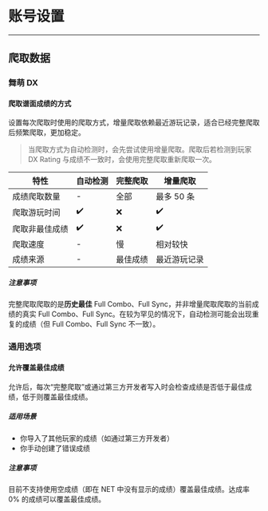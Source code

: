 # 账号设置

---

## 爬取数据

### 舞萌 DX

#### 爬取谱面成绩的方式

设置每次爬取时使用的爬取方式，增量爬取依赖最近游玩记录，适合已经完整爬取后频繁爬取，更加稳定。

> 当爬取方式为自动检测时，会先尝试使用增量爬取。爬取后若检测到玩家 DX Rating 与成绩不一致时，会使用完整爬取重新爬取一次。

| 特性 | 自动检测 | 完整爬取 | 增量爬取 |
|-|-|-|-|
| 成绩爬取数量 | - | 全部 | 最多 50 条 |
| 爬取游玩时间 | ✔️ | ❌ | ✔️ |
| 爬取非最佳成绩 | ✔️ | ❌ | ✔️ |
| 爬取速度 | - | 慢 | 相对较快 |
| 成绩来源 | - | 最佳成绩 | 最近游玩记录 |

##### 注意事项

完整爬取爬取的是**历史最佳** Full Combo、Full Sync，并非增量爬取爬取的当前成绩的真实 Full Combo、Full Sync。在较为罕见的情况下，自动检测可能会出现重复的成绩（但 Full Combo、Full Sync 不一致）。

### 通用选项

#### 允许覆盖最佳成绩

允许后，每次“完整爬取”或通过第三方开发者写入时会检查成绩是否低于最佳成绩，低于则覆盖最佳成绩。

##### 适用场景

- 你导入了其他玩家的成绩（如通过第三方开发者）
- 你手动创建了错误成绩

##### 注意事项

目前不支持使用空成绩（即在 NET 中没有显示的成绩）覆盖最佳成绩。达成率 0% 的成绩可以覆盖最佳成绩。